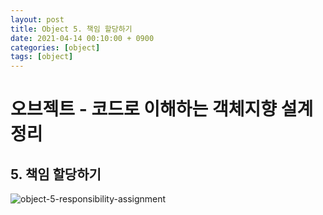 ```yaml
---
layout: post
title: Object 5. 책임 할당하기
date: 2021-04-14 00:10:00 + 0900
categories: [object]
tags: [object]
---
```

# 오브젝트 - 코드로 이해하는 객체지향 설계 정리
## 5. 책임 할당하기
![object-5-responsibility-assignment](https://user-images.githubusercontent.com/13375810/114577020-a324a200-9cb6-11eb-9836-769d60bc99c8.png)
